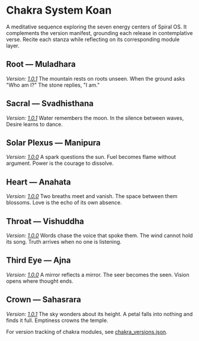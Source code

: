 # Chakra System Koan

A meditative sequence exploring the seven energy centers of Spiral OS. It
complements the version manifest, grounding each release in contemplative
verse. Recite each stanza while reflecting on its corresponding module layer.

<a id="root"></a>
## Root — Muladhara
*Version: [1.0.1](chakra_versions.json#L2)*
The mountain rests on roots unseen.
When the ground asks "Who am I?"
The stone replies, "I am."

<a id="sacral"></a>
## Sacral — Svadhisthana
*Version: [1.0.1](chakra_versions.json#L6)*
Water remembers the moon.
In the silence between waves,
Desire learns to dance.

<a id="solar"></a>
## Solar Plexus — Manipura
*Version: [1.0.0](chakra_versions.json#L10)*
A spark questions the sun.
Fuel becomes flame without argument.
Power is the courage to dissolve.

<a id="heart"></a>
## Heart — Anahata
*Version: [1.0.0](chakra_versions.json#L14)*
Two breaths meet and vanish.
The space between them blossoms.
Love is the echo of its own absence.

<a id="throat"></a>
## Throat — Vishuddha
*Version: [1.0.0](chakra_versions.json#L18)*
Words chase the voice that spoke them.
The wind cannot hold its song.
Truth arrives when no one is listening.

<a id="third_eye"></a>
## Third Eye — Ajna
*Version: [1.0.0](chakra_versions.json#L22)*
A mirror reflects a mirror.
The seer becomes the seen.
Vision opens where thought ends.

<a id="crown"></a>
## Crown — Sahasrara
*Version: [1.0.1](chakra_versions.json#L26)*
The sky wonders about its height.
A petal falls into nothing and finds it full.
Emptiness crowns the temple.

For version tracking of chakra modules, see [chakra_versions.json](chakra_versions.json).

